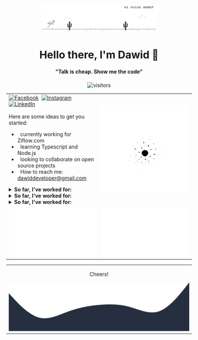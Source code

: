 <p align="center"><img width="313" height="77" src="https://github.com/ui-d/ui-d/blob/main/transparent.gif?raw=true"></p>

<p>
  <h1 align="center"><b>Hello there, I'm Dawid 🦩</b></h1>
</p>

<p>
  <h4 align="center"><b>"Talk is cheap. Show me the code"</b></h4>
</p>

<p align="center">
    <img align="center" alt="visitors" src="https://gpvc.arturio.dev/Sumanth-Talluri" />
</p>

<table>
<tr>
<td width="50%"><a href="https://www.facebook.com/uideveloper2020"><img src="https://img.shields.io/badge/facebook-%2323435f.svg?&style=for-the-badge&logo=facebook&logoColor=white" alt="Facebook" /></a>&nbsp;
<a href="https://youtube.com/uideveloper"><img src="https://img.shields.io/badge/youtube-%23E4405F.svg?&style=for-the-badge&logo=youtube&logoColor=white" alt="Instagram" /></a>&nbsp;
<a href="https://www.linkedin.com/in/dawid-nawrocki/"><img src="https://img.shields.io/badge/linkedin-%2323435f.svg?&style=for-the-badge&logo=linkedin&logoColor=white" alt="LinkedIn" /></a>&nbsp;
<br><br>
Here are some ideas to get you started:

- &nbsp; currently working for Ziflow.com
- &nbsp; learning Typescript and Node.js
- &nbsp; looking to collaborate on open source projects
- &nbsp; How to reach me: dawiddeveloper@gmail.com

<details>
    <summary><b>So far, I've worked for:</b></summary><br/>

- First
- Second
- Third

</details>
<details>
    <summary><b>So far, I've worked for:</b></summary><br/>

- First
- Second
- Third

</details>
<details>
    <summary><b>So far, I've worked for:</b></summary><br/>

- First
- Second
- Third

</details>

<td>  <img width="470" alt="GIF" src="https://github.com/ui-d/ui-d/blob/main/transparent-anim.gif?raw=true" /></td>

</td>

</tr>

<tr>
<td><img align="left" src="https://raw.githubusercontent.com/ui-d/stats/5ed16d30a8a675f66f2336802f694047d3f87e4f/generated/overview.svg"></td>

<td><img align="right" src="https://raw.githubusercontent.com/ui-d/stats/5ed16d30a8a675f66f2336802f694047d3f87e4f/generated/languages.svg"></td>

</tr>

</table>

<table><tr><td>
<p align="center">Cheers!</p>
<img src="https://raw.githubusercontent.com/ui-d/ui-d/ac9eeef3728fe2c9023f26a05784a5250116692d/footer.svg" /></td></tr></table>
